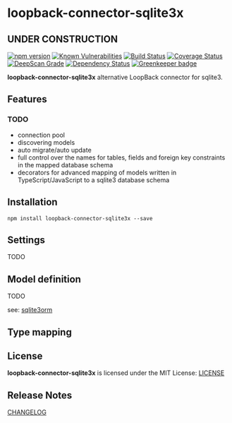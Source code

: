 # loopback-connector-sqlite3x

## UNDER CONSTRUCTION

[![npm version](https://badge.fury.io/js/loopback-connector-sqlite3x.svg)](https://badge.fury.io/js/loopback-connector-sqlite3x)
[![Known Vulnerabilities](https://snyk.io/test/github/gms1/loopback-connector-sqlite3x/badge.svg)](https://snyk.io/test/github/gms1/loopback-connector-sqlite3x)
[![Build Status](https://api.travis-ci.org/gms1/loopback-connector-sqlite3x.svg?branch=master)](https://travis-ci.org/gms1/loopback-connector-sqlite3x)
[![Coverage Status](https://img.shields.io/coveralls/github/gms1/loopback-connector-sqlite3x/master.svg)](https://coveralls.io/github/gms1/loopback-connector-sqlite3x?branch=master)
[![DeepScan Grade](https://deepscan.io/api/projects/742/branches/1407/badge/grade.svg)](https://deepscan.io/dashboard/#view=project&pid=742&bid=1407)
[![Dependency Status](https://david-dm.org/gms1/loopback-connector-sqlite3x.svg)](https://david-dm.org/gms1/loopback-connector-sqlite3x)
[![Greenkeeper badge](https://badges.greenkeeper.io/gms1/loopback-connector-sqlite3x.svg)](https://greenkeeper.io/)

**loopback-connector-sqlite3x** alternative LoopBack connector for sqlite3.

## Features

### TODO

* connection pool
* discovering models
* auto migrate/auto update
* full control over the names for tables, fields and foreign key constraints in the mapped database schema
* decorators for advanced mapping of models written in TypeScript/JavaScript to a sqlite3 database schema

## Installation

```shell
npm install loopback-connector-sqlite3x --save
```

## Settings

TODO

## Model definition


TODO

see: [sqlite3orm](https://github.com/gms1/node-sqlite3-orm)

## Type mapping

## License

**loopback-connector-sqlite3x** is licensed under the MIT License:
[LICENSE](./LICENSE)

## Release Notes

[CHANGELOG](./CHANGELOG.md)
